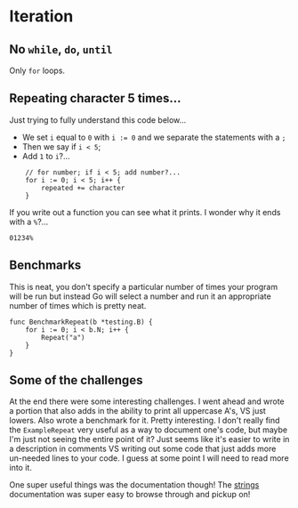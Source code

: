 # Iteration

## No `while`, `do`, `until`
Only `for` loops. 

## Repeating character 5 times...
Just trying to fully understand this code below...

- We set `i` equal to `0` with `i := 0` and we separate the statements with a `;`
- Then we say if `i < 5`; 
- Add `1` to `i`?...


```
	// for number; if i < 5; add number?...
	for i := 0; i < 5; i++ {
		repeated += character
	}
```


If you write out a function you can see what it prints. I wonder why it ends with a `%`?...
```
01234%                                                                                                                                                               
```

## Benchmarks
This is neat, you don't specify a particular number of times your program will be run but instead Go will select a number and run it an appropriate number of times which is pretty neat. 
```
func BenchmarkRepeat(b *testing.B) {
	for i := 0; i < b.N; i++ {
		Repeat("a")
	}
}
```


## Some of the challenges
At the end there were some interesting challenges. I went ahead and wrote a portion that also adds in the ability to print all uppercase A's, VS just lowers. Also wrote a benchmark for it. Pretty interesting. I don't really find the `ExampleRepeat` very useful as a way to document one's code, but maybe I'm just not seeing the entire point of it? Just seems like it's easier to write in a description in comments VS writing out some code that just adds more un-needed lines to your code. I guess at some point I will need to read more into it. 

One super useful things was the documentation though! The [strings](https://golang.org/pkg/strings) documentation was super easy to browse through and pickup on!